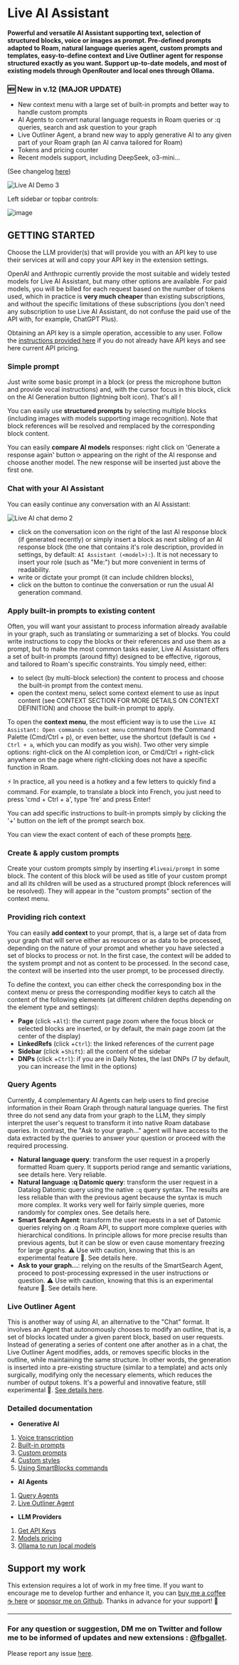 # Live AI Assistant

**Powerful and versatile AI Assistant supporting text, selection of structured blocks, voice or images as prompt. Pre-defined prompts adapted to Roam, natural language queries agent, custom prompts and templates, easy-to-define context and Live Outliner agent for response structured exactly as you want. Support up-to-date models, and most of existing models through OpenRouter and local ones through Ollama.**

### 🆕 New in v.12 (MAJOR UPDATE)

- New context menu with a large set of built-in prompts and better way to handle custom prompts
- AI Agents to convert natural language requests in Roam queries or :q queries, search and ask question to your graph
- Live Outliner Agent, a brand new way to apply generative AI to any given part of your Roam graph (an AI canva tailored for Roam)
- Tokens and pricing counter
- Recent models support, including DeepSeek, o3-mini...

(See changelog [here](https://github.com/fbgallet/roam-extension-speech-to-roam/blob/main/CHANGELOG.md))

![Live AI Demo 3](https://github.com/fbgallet/roam-extension-speech-to-roam/assets/74436347/fc35b01c-3172-4763-a4a2-2aa23e290dd9)

Left sidebar or topbar controls:

![image](https://github.com/user-attachments/assets/29af805f-6122-4443-b4fc-023e4615763f)

## **GETTING STARTED**

Choose the LLM provider(s) that will provide you with an API key to use their services at will and copy your API key in the extension settings.

OpenAI and Anthropic currently provide the most suitable and widely tested models for Live AI Assistant, but many other options are available. For paid models, you will be billed for each request based on the number of tokens used, which in practice is **very much cheaper** than existing subscriptions, and without the specific limitations of these subscriptions (you don't need any subscription to use Live AI Assistant, do not confuse the paid use of the API with, for example, ChatGPT Plus).

Obtaining an API key is a simple operation, accessible to any user. Follow the [instructions provided here](https://github.com/fbgallet/roam-extension-live-ai-assistant/blob/main/docs/api-keys-and-pricing.md) if you do not already have API keys and see here current API pricing.

### Simple prompt

Just write some basic prompt in a block (or press the microphone button and provide vocal instructions) and, with the cursor focus in this block, click on the AI Generation button (lightning bolt icon). That's all !

You can easily use **structured prompts** by selecting multiple blocks (including images with models supporting image recognition). Note that block references will be resolved and remplaced by the corresponding block content.

You can easily **compare AI models** responses: right click on 'Generate a response again' button `⟳` appearing on the right of the AI response and choose another model. The new response will be inserted just above the first one.

### Chat with your AI Assistant

You can easily continue any conversation with an AI Assistant:

![Live AI chat demo 2](https://github.com/user-attachments/assets/db9582f1-9db5-4c21-954a-eab5a21aa030)

- click on the conversation icon on the right of the last AI response block (if generated recently) or simply insert a block as next sibling of an AI response block (the one that contains it's role description, provided in settings, by default: `AI Assistant (<model>):`). It is not necessary to insert your role (such as "Me:") but more convenient in terms of readability.
- write or dictate your prompt (it can include children blocks),
- click on the button to continue the conversation or run the usual AI generation command.

### Apply built-in prompts to existing content

Often, you will want your assistant to process information already available in your graph, such as translating or summarizing a set of blocks. You could write instructions to copy the blocks or their references and use them as a prompt, but to make the most common tasks easier, Live AI Assistant offers a set of built-in prompts (around fifty) designed to be effective, rigorous, and tailored to Roam's specific constraints. You simply need, either:

- to select (by multi-block selection) the content to process and choose the built-in prompt from the context menu.
- open the context menu, select some context element to use as input content (see CONTEXT SECTION FOR MORE DETAILS ON CONTEXT DEFINITION) and choose the built-in prompt to apply.

To open the **context menu**, the most efficient way is to use the `Live AI Assistant: Open commands context menu` command from the Command Palette (Cmd/Ctrl + p), or even better, use the shortcut (default is `Cmd + Ctrl + a`, which you can modify as you wish). Two other very simple options: right-click on the AI completion icon, or Cmd/Ctrl + right-click anywhere on the page where right-clicking does not have a specific function in Roam.

⚡️ In practice, all you need is a hotkey and a few letters to quickly find a command. For example, to translate a block into French, you just need to press 'cmd + Ctrl + a', type 'fre' and press Enter!

You can add specific instructions to built-in prompts simply by clicking the '+' button on the left of the prompt search box.

You can view the exact content of each of these prompts [here](https://github.com/fbgallet/roam-extension-live-ai-assistant/blob/428602f8a383b46425a80f6e63ec2ef3af05d1b8/src/ai/prompts.js#L112).

### Create & apply custom prompts

Create your custom prompts simply by inserting `#liveai/prompt` in some block. The content of this block will be used as title of your custom prompt and all its children will be used as a structured prompt (block references will be resolved). They will appear in the "custom prompts" section of the context menu.

### Providing rich context

You can easily **add context** to your prompt, that is, a large set of data from your graph that will serve either as resources or as data to be processed, depending on the nature of your prompt and whether you have selected a set of blocks to process or not. In the first case, the context will be added to the system prompt and not as content to be processed. In the second case, the context will be inserted into the user prompt, to be processed directly.

To define the context, you can either check the corresponding box in the context menu or press the corresponding modifier keys to catch all the content of the following elements (at different children depths depending on the element type and settings):

- **Page** (click +`Alt`): the current page zoom where the focus block or selected blocks are inserted, or by default, the main page zoom (at the center of the display)
- **LinkedRefs** (click +`Ctrl`): the linked references of the current page
- **Sidebar** (click +`Shift`): all the content of the sidebar
- **DNPs** (click +`Ctrl`): if you are in Daily Notes, the last DNPs (7 by default, you can increase the limit in the options)

### Query Agents

Currently, 4 complementary AI Agents can help users to find precise information in their Roam Graph through natural language queries. The first three do not send any data from your graph to the LLM, they simply interpret the user's request to transform it into native Roam database queries. In contrast, the "Ask to your graph..." agent will have access to the data extracted by the queries to answer your question or proceed with the required processing.

- **Natural language query**: transform the user request in a properly formatted Roam query. It supports period range and semantic variations, see details here. Very reliable.
- **Natural language :q Datomic query**: transform the user request in a Datalog Datomic query using the native `:q` query syntax. The results are less reliable than with the previous agent because the syntax is much more complex. It works very well for fairly simple queries, more randomly for complex ones. See details here.
- **Smart Search Agent**: transform the user requests in a set of Datomic queries relying on .q Roam API, to support more complexe queries with hierarchical conditions. In principle allows for more precise results than previous agents, but it can be slow or even cause momentary freezing for large graphs. ⚠️ Use with caution, knowing that this is an experimental feature 🧪. See details here.
- **Ask to your graph...**: relying on the results of the SmartSearch Agent, proceed to post-processing expressed in the user instructions or question. ⚠️ Use with caution, knowing that this is an experimental feature 🧪. See details here.

### Live Outliner Agent

This is another way of using AI, an alternative to the "Chat" format. It involves an Agent that autonomously chooses to modify an outline, that is, a set of blocks located under a given parent block, based on user requests. Instead of generating a series of content one after another as in a chat, the Live Outliner Agent modifies, adds, or removes specific blocks in the outline, while maintaining the same structure. In other words, the generation is inserted into a pre-existing structure (similar to a template) and acts only surgically, modifying only the necessary elements, which reduces the number of output tokens.
It's a powerful and innovative feature, still experimental 🧪. [See details here](https://github.com/fbgallet/roam-extension-live-ai-assistant/blob/main/docs/live-outliner.md).

### Detailed documentation

- **Generative AI**

1. [Voice transcription](https://github.com/fbgallet/roam-extension-live-ai-assistant/blob/main/docs/generative-ai.md#voice-transcription)
2. [Built-in prompts](https://github.com/fbgallet/roam-extension-live-ai-assistant/blob/main/docs/generative-ai.md#built-in-prompts)
3. [Custom prompts](https://github.com/fbgallet/roam-extension-live-ai-assistant/blob/main/docs/generative-ai.md#custom-prompts)
4. [Custom styles](https://github.com/fbgallet/roam-extension-live-ai-assistant/blob/main/docs/generative-ai.md#custom-styles)
5. [Using SmartBlocks commands](https://github.com/fbgallet/roam-extension-live-ai-assistant/blob/main/docs/generative-ai.md#smartblocks-commands)

- **AI Agents**

1. [Query Agents](https://github.com/fbgallet/roam-extension-live-ai-assistant/blob/main/docs/query-agents.md)
2. [Live Outliner Agent](https://github.com/fbgallet/roam-extension-live-ai-assistant/blob/main/docs/live-outliner.md)

- **LLM Providers**

1. [Get API Keys](https://github.com/fbgallet/roam-extension-live-ai-assistant/blob/main/docs/api-keys-and-pricing.md#get-api-keys)
2. [Models pricing](https://github.com/fbgallet/roam-extension-live-ai-assistant/blob/main/docs/api-keys-and-pricing.md#main-models-pricing-per-million-tokens)
3. [Ollama to run local models](https://github.com/fbgallet/roam-extension-live-ai-assistant/blob/main/docs/api-keys-and-pricing.md#using-ollama-to-run-local-models)

## Support my work

This extension requires a lot of work in my free time. If you want to encourage me to develop further and enhance it, you can [buy me a coffee ☕ here](https://buymeacoffee.com/fbgallet) or [sponsor me on Github](https://github.com/sponsors/fbgallet). Thanks in advance for your support! 🙏

---

### For any question or suggestion, DM me on **Twitter** and follow me to be informed of updates and new extensions : [@fbgallet](https://twitter.com/fbgallet).

Please report any issue [here](https://github.com/fbgallet/roam-extension-speech-to-roam/issues).
